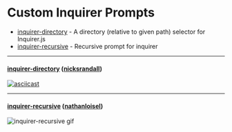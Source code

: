 # Custom Inquirer Prompts

- [inquirer-directory](#inquirer-directory-nicksrandall) - A directory (relative to given path) selector for Inquirer.js
- [inquirer-recursive](#inquirer-recursive-nathanloisel) - Recursive prompt for inquirer

---

#### [inquirer-directory](https://github.com/nicksrandall/inquirer-directory) ([nicksrandall](https://github.com/nicksrandall))

[![asciicast](https://asciinema.org/a/31651.png)](https://asciinema.org/a/31651)

---

#### [inquirer-recursive](https://github.com/nathanloisel/inquirer-recursive) ([nathanloisel](https://github.com/nathanloisel))

![inquirer-recursive gif](http://i.giphy.com/l2JhntGGk3QjTUIiA.gif)
